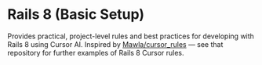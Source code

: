 # Rails 8 (Basic Setup)

Provides practical, project-level rules and best practices for developing with Rails 8 using Cursor AI. Inspired by [Mawla/cursor_rules](https://github.com/Mawla/cursor_rules) — see that repository for further examples of Rails 8 Cursor rules.
